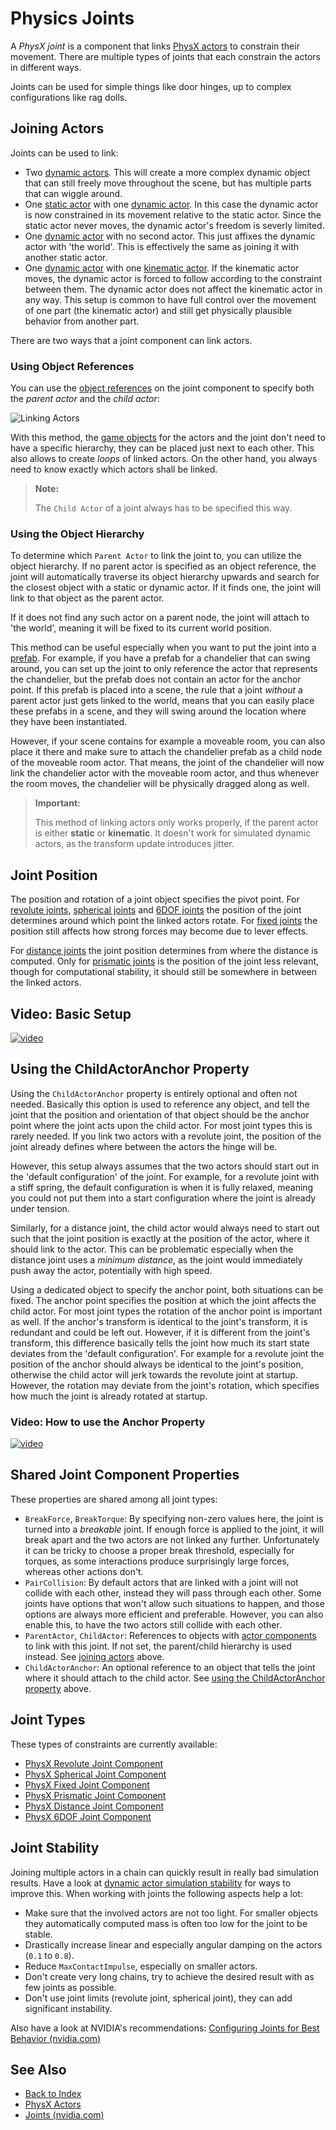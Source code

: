# Physics Joints

A *PhysX joint* is a component that links [PhysX actors](../actors/physx-actors.md) to constrain their movement. There are multiple types of joints that each constrain the actors in different ways.

Joints can be used for simple things like door hinges, up to complex configurations like rag dolls.

## Joining Actors

Joints can be used to link:

* Two [dynamic actors](../actors/physx-dynamic-actor-component.md). This will create a more complex dynamic object that can still freely move throughout the scene, but has multiple parts that can wiggle around.
* One [static actor](../actors/physx-static-actor-component.md) with one [dynamic actor](../actors/physx-dynamic-actor-component.md). In this case the dynamic actor is now constrained in its movement relative to the static actor. Since the static actor never moves, the dynamic actor's freedom is severly limited.
* One [dynamic actor](../actors/physx-dynamic-actor-component.md) with no second actor. This just affixes the dynamic actor with 'the world'. This is effectively the same as joining it with another static actor.
* One [dynamic actor](../actors/physx-dynamic-actor-component.md) with one [kinematic actor](../actors/physx-dynamic-actor-component.md#kinematic-vs-simulated). If the kinematic actor moves, the dynamic actor is forced to follow according to the constraint between them. The dynamic actor does not affect the kinematic actor in any way. This setup is common to have full control over the movement of one part (the kinematic actor) and still get physically plausible behavior from another part.

There are two ways that a joint component can link actors.

### Using Object References

You can use the [object references](../../scenes/object-references.md) on the joint component to specify both the *parent actor* and the *child actor*:

![Linking Actors](media/link-joints.png)

With this method, the [game objects](../../runtime/world/game-objects.md) for the actors and the joint don't need to have a specific hierarchy, they can be placed just next to each other. This also allows to create *loops* of linked actors. On the other hand, you always need to know exactly which actors shall be linked.

> **Note:**
>
> The `Child Actor` of a joint always has to be specified this way.

### Using the Object Hierarchy

To determine which `Parent Actor` to link the joint to, you can utilize the object hierarchy. If no parent actor is specified as an object reference, the joint will automatically traverse its object hierarchy upwards and search for the closest object with a static or dynamic actor. If it finds one, the joint will link to that object as the parent actor.

If it does not find any such actor on a parent node, the joint will attach to 'the world', meaning it will be fixed to its current world position.

This method can be useful especially when you want to put the joint into a [prefab](../../prefabs/prefabs-overview.md). For example, if you have a prefab for a chandelier that can swing around, you can set up the joint to only reference the actor that represents the chandelier, but the prefab does not contain an actor for the anchor point. If this prefab is placed into a scene, the rule that a joint *without* a parent actor just gets linked to the world, means that you can easily place these prefabs in a scene, and they will swing around the location where they have been instantiated.

However, if your scene contains for example a moveable room, you can also place it there and make sure to attach the chandelier prefab as a child node of the moveable room actor. That means, the joint of the chandelier will now link the chandelier actor with the moveable room actor, and thus whenever the room moves, the chandelier will be physically dragged along as well.

> **Important:**
>
> This method of linking actors only works properly, if the parent actor is either **static** or **kinematic**. It doesn't work for simulated dynamic actors, as the transform update introduces jitter.

## Joint Position

The position and rotation of a joint object specifies the pivot point. For [revolute joints](physx-revolute-joint-component.md), [spherical joints](physx-spherical-joint-component.md) and [6DOF joints](physx-6dof-joint-component.md) the position of the joint determines around which point the linked actors rotate. For [fixed joints](physx-fixed-joint-component.md) the position still affects how strong forces may become due to lever effects.

For [distance joints](physx-distance-joint-component.md) the joint position determines from where the distance is computed. Only for [prismatic joints](physx-prismatic-joint-component.md) is the position of the joint less relevant, though for computational stability, it should still be somewhere in between the linked actors.

## Video: Basic Setup

[![video](https://img.youtube.com/vi/r3wVz3Xd8xU/0.jpg)](https://www.youtube.com/watch?v=r3wVz3Xd8xU)

## Using the ChildActorAnchor Property

Using the `ChildActorAnchor` property is entirely optional and often not needed. Basically this option is used to reference any object, and tell the joint that the position and orientation of that object should be the anchor point where the joint acts upon the child actor. For most joint types this is rarely needed. If you link two actors with a revolute joint, the position of the joint already defines where between the actors the hinge will be.

However, this setup always assumes that the two actors should start out in the 'default configuration' of the joint. For example, for a revolute joint with a stiff spring, the default configuration is when it is fully relaxed, meaning you could not put them into a start configuration where the joint is already under tension.

Similarly, for a distance joint, the child actor would always need to start out such that the joint position is exactly at the position of the actor, where it should link to the actor. This can be problematic especially when the distance joint uses a *minimum distance*, as the joint would immediately push away the actor, potentially with high speed.

Using a dedicated object to specify the anchor point, both situations can be fixed. The anchor point specifies the position at which the joint affects the child actor. For most joint types the rotation of the anchor point is important as well. If the anchor's transform is identical to the joint's transform, it is redundant and could be left out. However, if it is different from the joint's transform, this difference basically tells the joint how much its start state deviates from the 'default configuration'. For example for a revolute joint the position of the anchor should always be identical to the joint's position, otherwise the child actor will jerk towards the revolute joint at startup. However, the rotation may deviate from the joint's rotation, which specifies how much the joint is already rotated at startup.

### Video: How to use the Anchor Property

[![video](https://img.youtube.com/vi/xnQEaA8E0SM/0.jpg)](https://www.youtube.com/watch?v=xnQEaA8E0SM)

## Shared Joint Component Properties

These properties are shared among all joint types:

* `BreakForce`, `BreakTorque`: By specifying non-zero values here, the joint is turned into a *breakable* joint. If enough force is applied to the joint, it will break apart and the two actors are not linked any further. Unfortunately it can be tricky to choose a proper break threshold, especially for torques, as some interactions produce surprisingly large forces, whereas other actions don't.
* `PairCollision`: By default actors that are linked with a joint will not collide with each other, instead they will pass through each other. Some joints have options that won't allow such situations to happen, and those options are always more efficient and preferable. However, you can also enable this, to have the two actors still collide with each other.
* `ParentActor`, `ChildActor`: References to objects with [actor components](../actors/physx-actors.md) to link with this joint. If not set, the parent/child hierarchy is used instead. See [joining actors](#joining-actors) above.
* `ChildActorAnchor`: An optional reference to an object that tells the joint where it should attach to the child actor. See [using the ChildActorAnchor property](#using-the-childactoranchor-property) above.

## Joint Types

These types of constraints are currently available:

* [PhysX Revolute Joint Component](physx-revolute-joint-component.md)
* [PhysX Spherical Joint Component](physx-spherical-joint-component.md)
* [PhysX Fixed Joint Component](physx-fixed-joint-component.md)
* [PhysX Prismatic Joint Component](physx-prismatic-joint-component.md)
* [PhysX Distance Joint Component](physx-distance-joint-component.md)
* [PhysX 6DOF Joint Component](physx-6dof-joint-component.md)

## Joint Stability

Joining multiple actors in a chain can quickly result in really bad simulation results. Have a look at [dynamic actor simulation stability](../actors/physx-dynamic-actor-component.md#simulation-stability) for ways to improve this. When working with joints the following aspects help a lot:

* Make sure that the involved actors are not too light. For smaller objects they automatically computed mass is often too low for the joint to be stable.
* Drastically increase linear and especially angular damping on the actors (`0.1` to `0.8`).
* Reduce `MaxContactImpulse`, especially on smaller actors.
* Don't create very long chains, try to achieve the desired result with as few joints as possible.
* Don't use joint limits (revolute joint, spherical joint), they can add significant instability.

Also have a look at NVIDIA's recommendations: [Configuring Joints for Best Behavior (nvidia.com)](https://gameworksdocs.nvidia.com/PhysX/4.0/documentation/PhysXGuide/Manual/Joints.html#configuring-joints-for-best-behavior)


## See Also

* [Back to Index](../../index.md)
* [PhysX Actors](../actors/physx-actors.md)
* [Joints (nvidia.com)](https://gameworksdocs.nvidia.com/PhysX/4.0/documentation/PhysXGuide/Manual/Joints.html)
